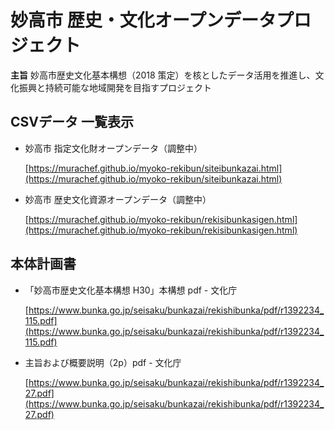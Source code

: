 # 妙高市 歴史・文化オープンデータプロジェクト
**主旨** 妙高市歴史文化基本構想（2018 策定）を核としたデータ活用を推進し、文化振興と持続可能な地域開発を目指すプロジェクト

## CSVデータ 一覧表示

* 妙高市 指定文化財オープンデータ（調整中）

    [https://murachef.github.io/myoko-rekibun/siteibunkazai.html](https://murachef.github.io/myoko-rekibun/siteibunkazai.html)  

* 妙高市 歴史文化資源オープンデータ（調整中）

    [https://murachef.github.io/myoko-rekibun/rekisibunkasigen.html](https://murachef.github.io/myoko-rekibun/rekisibunkasigen.html)

## 本体計画書

* 「妙高市歴史文化基本構想 H30」本構想 pdf - 文化庁

    [https://www.bunka.go.jp/seisaku/bunkazai/rekishibunka/pdf/r1392234_115.pdf](https://www.bunka.go.jp/seisaku/bunkazai/rekishibunka/pdf/r1392234_115.pdf)

* 主旨および概要説明（2p）pdf - 文化庁

    [https://www.bunka.go.jp/seisaku/bunkazai/rekishibunka/pdf/r1392234_27.pdf](https://www.bunka.go.jp/seisaku/bunkazai/rekishibunka/pdf/r1392234_27.pdf)
